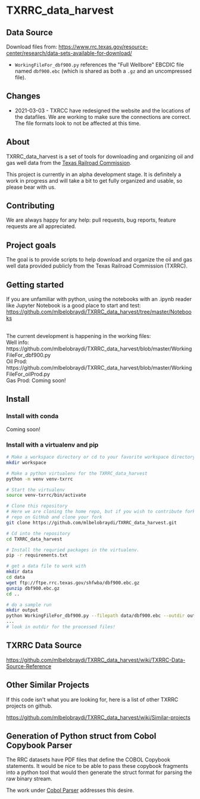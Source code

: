 # TXRRC_data_harvest

## Data Source
Download files from: https://www.rrc.texas.gov/resource-center/research/data-sets-available-for-download/

* `WorkingFileFor_dbf900.py` references the "Full Wellbore" EBCDIC file named `dbf900.ebc` (which is shared as both a `.gz` and an uncompressed file).

## Changes
* 2021-03-03 - TXRCC have redesigned the website and the locations of the datafiles. We are working to make sure the connections are correct. The file formats look to not be affected at this time.

## About 

TXRRC_data_harvest is a set of tools for downloading and organizing oil and gas well data from the [Texas Railroad Commission](https://www.rrc.texas.gov).

This project is currently in an alpha development stage. It is definitely a work in progress and will take a bit to get fully organized and usable, so please bear with us. 

## Contributing

We are always happy for any help: pull requests, bug reports, feature requests are all appreciated.

## Project goals
The goal is to provide scripts to help download and organize the oil and gas well data provided publicly from the Texas Railroad Commission (TXRRC).


## Getting started

If you are unfamiliar with python, using the notebooks with an .ipynb reader like Jupyter Notebook is a good place to start and test:<br>
https://github.com/mlbelobraydi/TXRRC_data_harvest/tree/master/Notebooks

<br>
The current development is happening in the working files:<br>
Well info: https://github.com/mlbelobraydi/TXRRC_data_harvest/blob/master/WorkingFileFor_dbf900.py <br>
Oil Prod: https://github.com/mlbelobraydi/TXRRC_data_harvest/blob/master/WorkingFileFor_oilProd.py <br>
Gas Prod: Coming soon!

## Install

### Install with conda

Coming soon!

### Install with a virtualenv and pip 

```bash
# Make a workspace directory or cd to your favorite workspace directory
mkdir workspace

# Make a python virtualenv for the TXRRC_data_harvest
python -m venv venv-txrrc

# Start the virtualenv
source venv-txrrc/bin/activate

# Clone this repository
# Here we are cloning the home repo, but if you wish to contribute fork the
# repo on GitHub and clone your fork
git clone https://github.com/mlbelobraydi/TXRRC_data_harvest.git

# Cd into the repository
cd TXRRC_data_harvest

# Install the requried packages in the virtualenv.
pip -r requirements.txt

# get a data file to work with
mkdir data
cd data
wget ftp://ftpe.rrc.texas.gov/shfwba/dbf900.ebc.gz
gunzip dbf900.ebc.gz
cd ..

# do a sample run
mkdir output
python WorkingFileFor_dbf900.py --filepath data/dbf900.ebc --outdir outdir
...
# look in outdir for the processed files!
```


## TXRRC Data Source

https://github.com/mlbelobraydi/TXRRC_data_harvest/wiki/TXRRC-Data-Source-Reference

## Other Similar Projects

If this code isn't what you are looking for, here is a list of other TXRRC projects on github.

https://github.com/mlbelobraydi/TXRRC_data_harvest/wiki/Similar-projects

## Generation of Python struct from Cobol Copybook Parser

The RRC datasets have PDF files that define the COBOL Copybook statements.
It would be nice to be able to pass these copybook fragments into a python tool
that would then generate the struct format for parsing the raw binary stream.

The work under [Cobol Parser](src/cobol_parser.md) addresses this desire.
